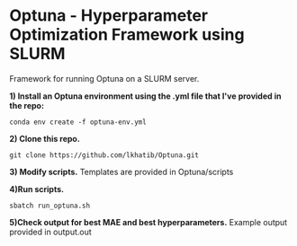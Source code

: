 # Optuna - Hyperparameter Optimization Framework using SLURM

Framework for running Optuna on a SLURM server. 

**1) Install an Optuna environment using the .yml file that I've provided in the repo:**

`conda env create -f optuna-env.yml`

**2) Clone this repo.**

`git clone https://github.com/lkhatib/Optuna.git`

**3) Modify scripts.** Templates are provided in Optuna/scripts

**4)Run scripts.** 

`sbatch run_optuna.sh`

**5)Check output for best MAE and best hyperparameters.** Example output provided in output.out
